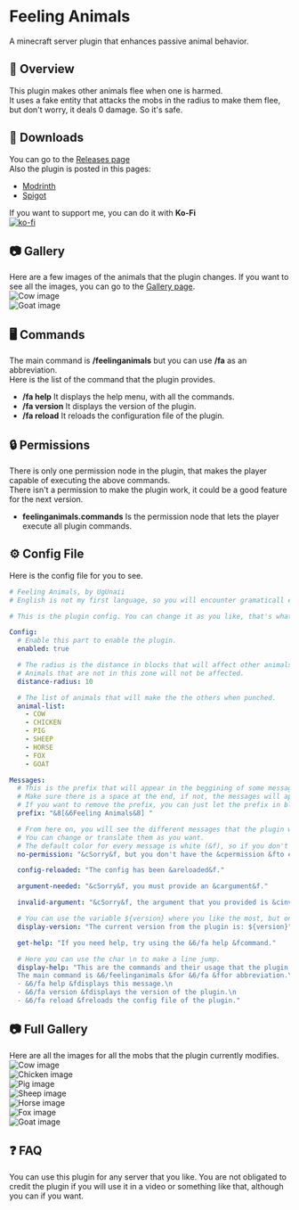 # Feeling Animals  
A minecraft server plugin that enhances passive animal behavior.

## 📰 Overview  
This plugin makes other animals flee when one is harmed.  
It uses a fake entity that attacks the mobs in the radius to make them flee, but don't worry, it deals 0 damage. So it's safe.  


## 💾 Downloads  
You can go to the [Releases page](https://github.com/UgUnaii/FeelingAnimals/releases)  
Also the plugin is posted in this pages:
 - [Modrinth](https://modrinth.com/plugin/feeling-animals)
 - [Spigot](https://www.spigotmc.org/resources/feeling-animals.111380/)

If you want to support me, you can do it with **Ko-Fi**  
[![ko-fi](https://ko-fi.com/img/githubbutton_sm.svg)](https://ko-fi.com/B0B3NEIFJ)

## 📷 Gallery  
Here are a few images of the animals that the plugin changes. If you want to see all the images, you can go to the [Gallery page](https://github.com/UgUnaii/FeelingAnimals/tree/main#-full-gallery).  
![Cow image](https://cdn-raw.modrinth.com/data/r7gLMvcl/images/d9303cc531b62fd2b6665c66e70993eb010e8f3c.gif)  
![Goat image](https://cdn-raw.modrinth.com/data/r7gLMvcl/images/0e0a5968c834e172419064ba6d02772ae7409672.gif)  

## 🖥️ Commands  
The main command is **/feelinganimals** but you can use **/fa** as an abbreviation.  
Here is the list of the command that the plugin provides.  
 - **/fa help** It displays the help menu, with all the commands.  
 - **/fa version** It displays the version of the plugin.  
 - **/fa reload** It reloads the configuration file of the plugin.  

## 🔒 Permissions  
There is only one permission node in the plugin, that makes the player capable of executing the above commands.  
There isn't a permission to make the plugin work, it could be a good feature for the next version.  
 - **feelinganimals.commands** Is the permission node that lets the player execute all plugin commands.  

## ⚙️ Config File
Here is the config file for you to see.  
```yaml
# Feeling Animals, by UgUnaii
# English is not my first language, so you will encounter gramaticall errors. Please don't mind.

# This is the plugin config. You can change it as you like, that's what it is for.

Config:
  # Enable this part to enable the plugin.
  enabled: true

  # The radius is the distance in blocks that will affect other animals and make them also flee.
  # Animals that are not in this zone will not be affected.
  distance-radius: 10

  # The list of animals that will make the the others when punched.
  animal-list:
    - COW
    - CHICKEN
    - PIG
    - SHEEP
    - HORSE
    - FOX
    - GOAT

Messages:
  # This is the prefix that will appear in the beggining of some messages of the plugin.
  # Make sure there is a space at the end, if not, the messages will appear next to the prefix without a space.
  # If you want to remove the prefix, you can just let the prefix in blank, just like this "".
  prefix: "&8[&6Feeling Animals&8] "

  # From here on, you will see the different messages that the plugin will send.
  # You can change or translate them as you want.
  # The default color for every message is white (&f), so if you don't put a color indicator in the beggining of a message, it will be white.
  no-permission: "&cSorry&f, but you don't have the &cpermission &fto execute this command."

  config-reloaded: "The config has been &areloaded&f."

  argument-needed: "&cSorry&f, you must provide an &cargument&f."

  invalid-argument: "&cSorry&f, the argument that you provided is &cinvalid&f."

  # You can use the variable ${version} where you like the most, but only in this message, in the others will not work.
  display-version: "The current version from the plugin is: ${version}"

  get-help: "If you need help, try using the &6/fa help &fcommand."

  # Here you can use the char \n to make a line jump.
  display-help: "This are the commands and their usage that the plugin provides.\n
  The main command is &6/feelinganimals &for &6/fa &ffor abbreviation.\n
  - &6/fa help &fdisplays this message.\n
  - &6/fa version &fdisplays the version of the plugin.\n
  - &6/fa reload &freloads the config file of the plugin."
```

## 📷 Full Gallery  
Here are all the images for all the mobs that the plugin currently modifies.  
![Cow image](https://cdn-raw.modrinth.com/data/r7gLMvcl/images/d9303cc531b62fd2b6665c66e70993eb010e8f3c.gif)  
![Chicken image](https://cdn-raw.modrinth.com/data/r7gLMvcl/images/3636af0336e37a66d948f03ba35a5e2c62ff8e05.gif)  
![Pig image](https://cdn-raw.modrinth.com/data/r7gLMvcl/images/3b909cf20cbd53c7127128a7f002d7104dccdc9a.gif)  
![Sheep image](https://cdn-raw.modrinth.com/data/r7gLMvcl/images/c082f2ff167da1139e2ab255bca284371eb3780f.gif)  
![Horse image](https://cdn-raw.modrinth.com/data/r7gLMvcl/images/3e15df63e77c95a96753023e12ef648bf8ce6422.gif)  
![Fox image](https://cdn-raw.modrinth.com/data/r7gLMvcl/images/91cd69d02b19ec5956809584c3c7bb390ef8cae5.gif)  
![Goat image](https://cdn-raw.modrinth.com/data/r7gLMvcl/images/0e0a5968c834e172419064ba6d02772ae7409672.gif)  

## ❓ FAQ 
You can use this plugin for any server that you like. 
You are not obligated to credit the plugin if you will use it in a video or something like that, although you can if you want.
